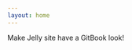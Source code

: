 ```yaml
---
layout: home
---
```

<script type="text/javascript"> MathJax.Hub.Queue(["Typeset",MathJax.Hub]); </script>

Make Jelly site have a GitBook look!
